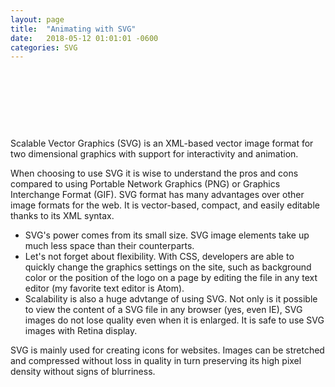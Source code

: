 ```yaml
---
layout: page
title:  "Animating with SVG"
date:   2018-05-12 01:01:01 -0600
categories: SVG
---
```

<style>
  .monster {
    margin: 0 auto;
    width: 70px;
    height: 94px;
    background: url('/assets/img/bluemansprite.png') left center;
    animation: play 0.8s steps(6) infinite;
  }
  @keyframes play {
   100% { background-position: -429px; }
}
</style>


<div class="monster">
</div>

Scalable Vector Graphics (SVG) is an XML-based vector image format for two dimensional graphics with support for interactivity and animation.

When choosing to use SVG it is wise to understand the pros and cons compared to using Portable Network Graphics (PNG) or Graphics Interchange Format (GIF). SVG format has many advantages over other image formats for the web. It is vector-based, compact, and easily editable thanks to its XML syntax.

- SVG's power comes from its small size. SVG image elements take up much less space than their counterparts.
- Let's not forget about flexibility. With CSS, developers are able to quickly change the graphics settings on the site, such as background color or the position of the logo on a page by editing the file in any text editor (my favorite text editor is Atom).
- Scalability is also a huge advtange of using SVG. Not only is it possible to view the content of a SVG file in any browser (yes, even IE), SVG images do not lose quality even when it is enlarged. It is safe to use SVG images with Retina display.

SVG is mainly used for creating icons for websites. Images can be stretched and compressed without loss in quality in turn preserving its high pixel density without signs of blurriness.

 <link href='//fonts.googleapis.com/css?family=Signika+Negative:300,400' rel='stylesheet' type='text/css'>
